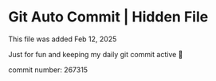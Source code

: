 # Git Auto Commit | Hidden File

This file was added Feb 12, 2025

Just for fun and keeping my daily git commit active 🤪

commit number: 267315
